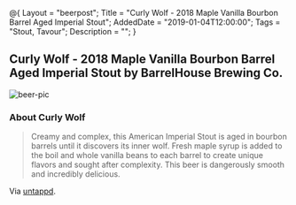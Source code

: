 @{ 
 Layout = "beerpost"; 
 Title = "Curly Wolf - 2018 Maple Vanilla Bourbon Barrel Aged Imperial Stout"; 
 AddedDate = "2019-01-04T12:00:00"; 
 Tags = "Stout, Tavour"; 
 Description = ""; 
 } 
 

## Curly Wolf - 2018 Maple Vanilla Bourbon Barrel Aged Imperial Stout by BarrelHouse Brewing Co.

![beer-pic]

### About Curly Wolf

> Creamy and complex, this American Imperial Stout is aged in bourbon barrels until it discovers its inner wolf. Fresh maple syrup is added to the boil and whole vanilla beans to each barrel to create unique flavors and sought after complexity. This beer is dangerously smooth and incredibly delicious. 

Via [untappd][untappd-url].

[untappd-url]: <https://untappd.com/b/barrelhouse-brewing-co-curly-wolf-2018-maple-vanilla-bourbon-barrel-aged-imperial-stout/2897127>
[beer-pic]: https://jasonpowley.com/assets/img/2019-01-04-curly-wolf-2018-maple-vanilla-bourbon-barrel-aged-imperial-stout.jpeg "Curly Wolf - 2018 Maple Vanilla Bourbon Barrel Aged Imperial Stout by BarrelHouse Brewing Co."
